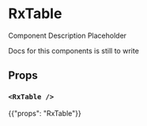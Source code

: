 # RxTable

<p class="description">Component Description Placeholder</p>

Docs for this components is still to write

## Props

### `<RxTable />`

{{"props": "RxTable"}}